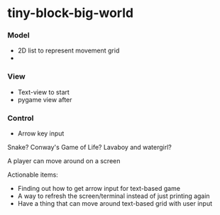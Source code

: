 # tiny-block-big-world

### Model
* 2D list to represent movement grid
* 

### View
* Text-view to start
* pygame view after

### Control
* Arrow key input


Snake?
Conway's Game of Life?
Lavaboy and watergirl?

A player can move around on a screen

Actionable items:
* Finding out how to get arrow input for text-based game
* A way to refresh the screen/terminal instead of just printing again
* Have a thing that can move around text-based grid with user input

